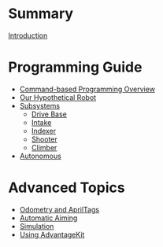 # Summary

[Introduction]()

# Programming Guide

- [Command-based Programming Overview]()
- [Our Hypothetical Robot]()
- [Subsystems]()
  - [Drive Base]()
  - [Intake]()
  - [Indexer]()
  - [Shooter]()
  - [Climber]()
- [Autonomous]()

# Advanced Topics

- [Odometry and AprilTags]()
- [Automatic Aiming]()
- [Simulation]()
- [Using AdvantageKit]()

